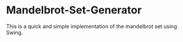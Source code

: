 # Mandelbrot-Set-Generator
This is a quick and simple implementation of the mandelbrot set using Swing.
